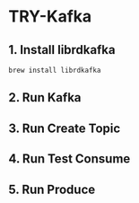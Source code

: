 # TRY-Kafka

## 1. Install librdkafka

```shell
brew install librdkafka
```

## 2. Run Kafka

## 3. Run Create Topic

## 4. Run Test Consume

## 5. Run Produce
